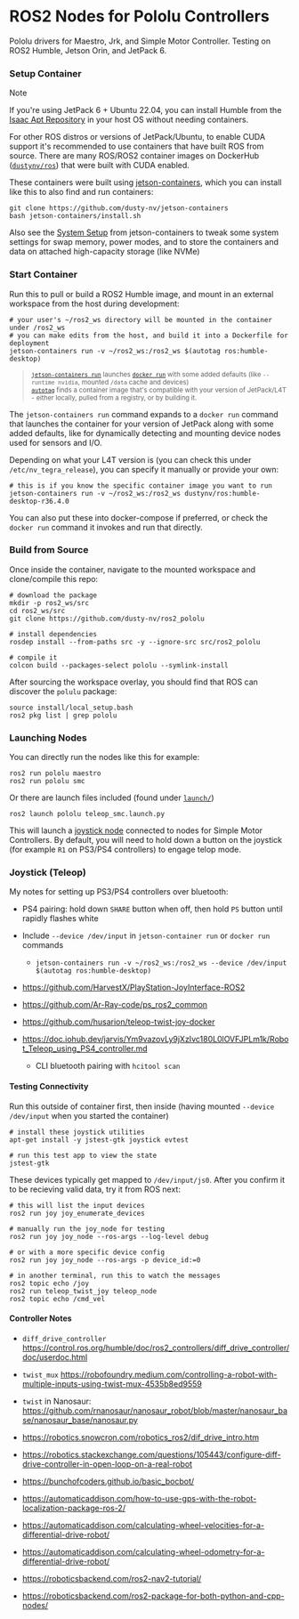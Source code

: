 # ROS2 Nodes for Pololu Controllers

Pololu drivers for Maestro, Jrk, and Simple Motor Controller.  Testing on ROS2 Humble, Jetson Orin, and JetPack 6.

### Setup Container

> [!NOTE]  
> If you're using JetPack 6 + Ubuntu 22.04, you can install Humble from the [Isaac Apt Repository](https://nvidia-isaac-ros.github.io/getting_started/isaac_apt_repository.html) in your host OS without needing containers.  

For other ROS distros or versions of JetPack/Ubuntu, to enable CUDA support it's recommended to use containers that have built ROS from source.  There are many ROS/ROS2 container images on DockerHub ([`dustynv/ros`](https://hub.docker.com/r/dustynv/ros/tags)) that were built with CUDA enabled.

These containers were built using [jetson-containers](https://github.com/dusty-nv/jetson-containers), which you can install like this to also find and run containers:

```
git clone https://github.com/dusty-nv/jetson-containers
bash jetson-containers/install.sh
```

Also see the [System Setup](https://github.com/dusty-nv/jetson-containers/blob/master/docs/setup.md) from jetson-containers to tweak some system settings for swap memory, power modes, and to store the containers and data on attached high-capacity storage (like NVMe)

### Start Container

Run this to pull or build a ROS2 Humble image, and mount in an external workspace from the host during development:

```
# your user's ~/ros2_ws directory will be mounted in the container under /ros2_ws
# you can make edits from the host, and build it into a Dockerfile for deployment
jetson-containers run -v ~/ros2_ws:/ros2_ws $(autotag ros:humble-desktop)
```
> <sup>[`jetson-containers run`](/docs/run.md) launches [`docker run`](https://docs.docker.com/engine/reference/commandline/run/) with some added defaults (like `--runtime nvidia`, mounted `/data` cache and devices)</sup><br>
> <sup>[`autotag`](/docs/run.md#autotag) finds a container image that's compatible with your version of JetPack/L4T - either locally, pulled from a registry, or by building it.</sup>


The `jetson-containers run` command expands to a `docker run` command that launches the container for your version of JetPack along with some added defaults, like for dynamically detecting and mounting device nodes used for sensors and I/O. 

Depending on what your L4T version is (you can check this under `/etc/nv_tegra_release`), you can specify it manually or provide your own:

```
# this is if you know the specific container image you want to run
jetson-containers run -v ~/ros2_ws:/ros2_ws dustynv/ros:humble-desktop-r36.4.0
```

You can also put these into docker-compose if preferred, or check the `docker run` command it invokes and run that directly.

### Build from Source

Once inside the container, navigate to the mounted workspace and clone/compile this repo:

```
# download the package
mkdir -p ros2_ws/src
cd ros2_ws/src
git clone https://github.com/dusty-nv/ros2_pololu

# install dependencies
rosdep install --from-paths src -y --ignore-src src/ros2_pololu

# compile it
colcon build --packages-select pololu --symlink-install
```

After sourcing the workspace overlay, you should find that ROS can discover the `polulu` package:

```
source install/local_setup.bash
ros2 pkg list | grep pololu
```

### Launching Nodes

You can directly run the nodes like this for example:

```
ros2 run pololu maestro
ros2 run pololu smc
```

Or there are launch files included (found under [`launch/`](launch/))

```
ros2 launch pololu teleop_smc.launch.py
```

This will launch a [joystick node](https://index.ros.org/p/joy/) connected to nodes for Simple Motor Controllers.  By default, you will need to hold down a button on the joystick (for example `R1` on PS3/PS4 controllers) to engage telop mode.

### Joystick (Teleop)

My notes for setting up PS3/PS4 controllers over bluetooth:

* PS4 pairing:  hold down `SHARE` button when off, then hold `PS` button until rapidly flashes white
* Include `--device /dev/input` in `jetson-container run` or `docker run` commands
  * `jetson-containers run -v ~/ros2_ws:/ros2_ws --device /dev/input $(autotag ros:humble-desktop)` 

* https://github.com/HarvestX/PlayStation-JoyInterface-ROS2
* https://github.com/Ar-Ray-code/ps_ros2_common
* https://github.com/husarion/teleop-twist-joy-docker
* https://doc.iohub.dev/jarvis/Ym9vazovLy9jXzIvc180L0lOVFJPLm1k/Robot_Teleop_using_PS4_controller.md
  * CLI bluetooth pairing with `hcitool scan`
  
#### Testing Connectivity

Run this outside of container first, then inside (having mounted `--device /dev/input` when you started the container)

```
# install these joystick utilities
apt-get install -y jstest-gtk joystick evtest

# run this test app to view the state
jstest-gtk
```

These devices typically get mapped to `/dev/input/js0`. After you confirm it to be recieving valid data, try it from ROS next:

```
# this will list the input devices
ros2 run joy joy_enumerate_devices

# manually run the joy_node for testing
ros2 run joy joy_node --ros-args --log-level debug

# or with a more specific device config
ros2 run joy joy_node --ros-args -p device_id:=0

# in another terminal, run this to watch the messages
ros2 topic echo /joy
ros2 run teleop_twist_joy teleop_node
ros2 topic echo /cmd_vel
```

#### Controller Notes

    
* `diff_drive_controller` https://control.ros.org/humble/doc/ros2_controllers/diff_drive_controller/doc/userdoc.html
* `twist_mux` https://robofoundry.medium.com/controlling-a-robot-with-multiple-inputs-using-twist-mux-4535b8ed9559
* `twist` in Nanosaur: https://github.com/rnanosaur/nanosaur_robot/blob/master/nanosaur_base/nanosaur_base/nanosaur.py
* https://robotics.snowcron.com/robotics_ros2/dif_drive_intro.htm
* https://robotics.stackexchange.com/questions/105443/configure-diff-drive-controller-in-open-loop-on-a-real-robot
* https://bunchofcoders.github.io/basic_bocbot/

* https://automaticaddison.com/how-to-use-gps-with-the-robot-localization-package-ros-2/
* https://automaticaddison.com/calculating-wheel-velocities-for-a-differential-drive-robot/
* https://automaticaddison.com/calculating-wheel-odometry-for-a-differential-drive-robot/
    
* https://roboticsbackend.com/ros2-nav2-tutorial/
* https://roboticsbackend.com/ros2-package-for-both-python-and-cpp-nodes/

